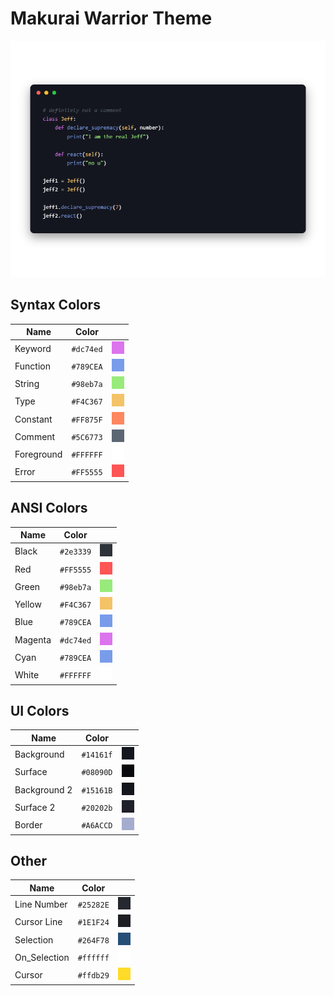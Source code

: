 # Makurai Warrior Theme

<div align=center>

![Theme Preview](../../dogs/warrior/thumbnail.png)
</div>

## Syntax Colors
| Name      | Color          | |
|-----------|----------------|-|
| Keyword   | `#dc74ed` | ![keyword](../../dogs/warrior/keyword.png) |
| Function  | `#789CEA` | ![function](../../dogs/warrior/function.png) |
| String    | `#98eb7a` | ![string](../../dogs/warrior/string.png) |
| Type      | `#F4C367` | ![type](../../dogs/warrior/type.png) |
| Constant  | `#FF875F` | ![constant](../../dogs/warrior/constant.png) |
| Comment   | `#5C6773` | ![comment](../../dogs/warrior/comment.png) |
| Foreground| `#FFFFFF` | ![foreground](../../dogs/warrior/foreground.png) |
| Error     | `#FF5555` | ![error](../../dogs/warrior/error.png) |

## ANSI Colors
| Name    | Color                              |                                                       |
| ------- | ---------------------------------- | ----------------------------------------------------- |
| Black   | `#2e3339`   | ![black](../../dogs/warrior/black.png)     |
| Red     | `#FF5555`     | ![red](../../dogs/warrior/red.png)         |
| Green   | `#98eb7a`   | ![green](../../dogs/warrior/green.png)     |
| Yellow  | `#F4C367`  | ![yellow](../../dogs/warrior/yellow.png)   |
| Blue    | `#789CEA`    | ![blue](../../dogs/warrior/blue.png)       |
| Magenta | `#dc74ed` | ![magenta](../../dogs/warrior/magenta.png) |
| Cyan    | `#789CEA`    | ![cyan](../../dogs/warrior/cyan.png)       |
| White   | `#FFFFFF`   | ![white](../../dogs/warrior/white.png)     |

## UI Colors
| Name          | Color           | |
|---------------|-----------------|-|
| Background    | `#14161f` | ![bg](../../dogs/warrior/bg.png) |
| Surface       | `#08090D` | ![surface](../../dogs/warrior/surface.png) |
| Background 2  | `#15161B` | ![bg_alt](../../dogs/warrior/bg_alt.png) |
| Surface 2     | `#20202b` | ![surface_alt](../../dogs/warrior/surface_alt.png) |
| Border        | `#A6ACCD` | ![border](../../dogs/warrior/border.png) |

## Other
| Name         | Color           | |
|--------------|-----------------|-|
| Line Number  | `#25282E` | ![line_nr](../../dogs/warrior/line_nr.png) |
| Cursor Line  | `#1E1F24` | ![cursor_line](../../dogs/warrior/cursor_line.png) |
| Selection    | `#264F78` | ![selection](../../dogs/warrior/selection.png) |
| On_Selection | `#ffffff` | ![on_selection](../../dogs/warrior/on_selection.png) |
| Cursor       | `#ffdb29` | ![cursor](../../dogs/warrior/cursor.png) |